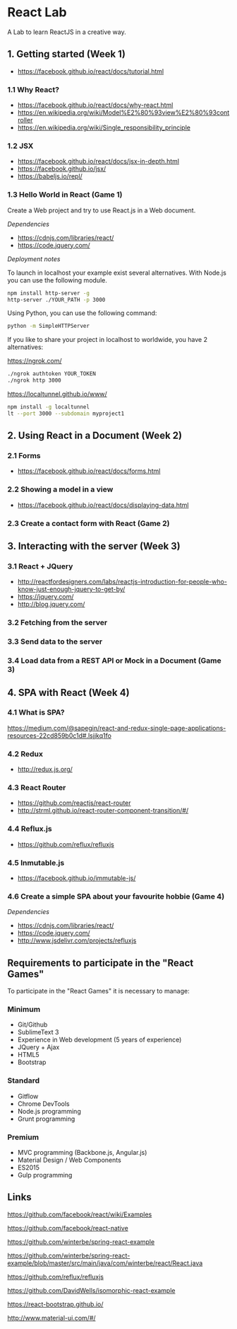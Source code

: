# React Lab
A Lab to learn ReactJS in a creative way.

## 1. Getting started (Week 1)

- https://facebook.github.io/react/docs/tutorial.html

### 1.1 Why React?

- https://facebook.github.io/react/docs/why-react.html
- https://en.wikipedia.org/wiki/Model%E2%80%93view%E2%80%93controller
- https://en.wikipedia.org/wiki/Single_responsibility_principle

### 1.2 JSX

- https://facebook.github.io/react/docs/jsx-in-depth.html
- https://facebook.github.io/jsx/
- https://babeljs.io/repl/

### 1.3 Hello World in React (Game 1)

Create a Web project and try to use React.js in a Web document.

*Dependencies*

- https://cdnjs.com/libraries/react/
- https://code.jquery.com/

*Deployment notes*

To launch in localhost your example exist several alternatives. With Node.js you can use the following module.

``` bash
npm install http-server -g
http-server ./YOUR_PATH -p 3000
```

Using Python, you can use the following command:

``` bash
python -m SimpleHTTPServer
```

If you like to share your project in localhost to worldwide, you have 2 alternatives:

https://ngrok.com/

``` bash
./ngrok authtoken YOUR_TOKEN
./ngrok http 3000
```

https://localtunnel.github.io/www/

``` bash
npm install -g localtunnel
lt --port 3000 --subdomain myproject1
```

## 2. Using React in a Document (Week 2)

### 2.1 Forms

- https://facebook.github.io/react/docs/forms.html

### 2.2 Showing a model in a view

- https://facebook.github.io/react/docs/displaying-data.html

### 2.3 Create a contact form with React (Game 2)

## 3. Interacting with the server (Week 3)

### 3.1 React + JQuery

- http://reactfordesigners.com/labs/reactjs-introduction-for-people-who-know-just-enough-jquery-to-get-by/
- https://jquery.com/
- http://blog.jquery.com/

### 3.2 Fetching from the server

### 3.3 Send data to the server

### 3.4 Load data from a REST API or Mock in a Document (Game 3)

## 4. SPA with React (Week 4)

### 4.1 What is SPA?

https://medium.com/@sapegin/react-and-redux-single-page-applications-resources-22cd859b0c1d#.lsjjkq1fo

### 4.2 Redux

- http://redux.js.org/

### 4.3 React Router

- https://github.com/reactjs/react-router
- http://strml.github.io/react-router-component-transition/#/

### 4.4 Reflux.js

- https://github.com/reflux/refluxjs

### 4.5 Inmutable.js

- https://facebook.github.io/immutable-js/

### 4.6 Create a simple SPA about your favourite hobbie (Game 4)

*Dependencies*

- https://cdnjs.com/libraries/react/
- https://code.jquery.com/
- http://www.jsdelivr.com/projects/refluxjs

## Requirements to participate in the "React Games"

To participate in the "React Games" it is necessary to manage:

### Minimum

- Git/Github
- SublimeText 3
- Experience in Web development (5 years of experience)
- JQuery + Ajax
- HTML5
- Bootstrap

### Standard

- Gitflow
- Chrome DevTools
- Node.js programming
- Grunt programming

### Premium

- MVC programming (Backbone.js, Angular.js)
- Material Design / Web Components
- ES2015
- Gulp programming

## Links

https://github.com/facebook/react/wiki/Examples

https://github.com/facebook/react-native

https://github.com/winterbe/spring-react-example

https://github.com/winterbe/spring-react-example/blob/master/src/main/java/com/winterbe/react/React.java

https://github.com/reflux/refluxjs

https://github.com/DavidWells/isomorphic-react-example

https://react-bootstrap.github.io/

http://www.material-ui.com/#/






